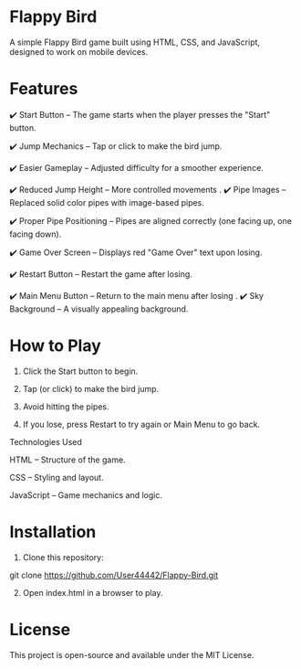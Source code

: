 #  Flappy Bird

A simple Flappy Bird game built using HTML, CSS, and JavaScript, designed to work on mobile devices.

 # Features

✔️ Start Button – The game starts when the player presses the "Start" button.

✔️ Jump Mechanics – Tap or click to make the bird jump.

✔️ Easier Gameplay – Adjusted difficulty for a smoother experience.

✔️ Reduced Jump Height – More controlled movements
.
✔️ Pipe Images – Replaced solid color pipes with image-based pipes.

✔️ Proper Pipe Positioning – Pipes are aligned correctly (one facing up, one facing down).

✔️ Game Over Screen – Displays red "Game Over" text upon losing.

✔️ Restart Button – Restart the game after losing.

✔️ Main Menu Button – Return to the main menu after losing
.
✔️ Sky Background – A visually appealing background.

 # How to Play

1. Click the Start button to begin.


2. Tap (or click) to make the bird jump.


3. Avoid hitting the pipes.


4. If you lose, press Restart to try again or Main Menu to go back.



Technologies Used

HTML – Structure of the game.

CSS – Styling and layout.

JavaScript – Game mechanics and logic.

 # Installation

1. Clone this repository:

git clone https://github.com/User44442/Flappy-Bird.git


2. Open index.html in a browser to play.



 # License

This project is open-source and available under the MIT License. 

